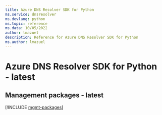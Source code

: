 ```yaml
---
title: Azure DNS Resolver SDK for Python
ms.service: dnsresolver
ms.devlang: python
ms.topic: reference
ms.data: 10/05/2022
author: lmazuel
description: Reference for Azure DNS Resolver SDK for Python
ms.author: lmazuel
---
```

# Azure DNS Resolver SDK for Python - latest

## Management packages - latest
[!INCLUDE [mgmt-packages](dns-resolver-mgmt-index.md)]